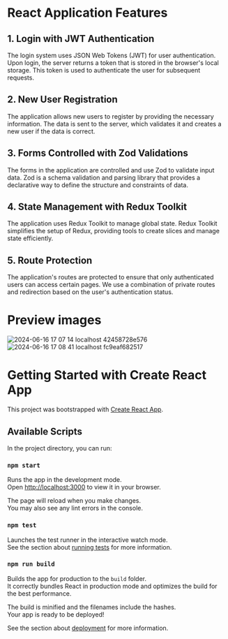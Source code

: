 # React Application Features

## 1. Login with JWT Authentication
The login system uses JSON Web Tokens (JWT) for user authentication. Upon login, the server returns a token that is stored in the browser's local storage. This token is used to authenticate the user for subsequent requests.

## 2. New User Registration
The application allows new users to register by providing the necessary information. The data is sent to the server, which validates it and creates a new user if the data is correct.

## 3. Forms Controlled with Zod Validations
The forms in the application are controlled and use Zod to validate input data. Zod is a schema validation and parsing library that provides a declarative way to define the structure and constraints of data.

## 4. State Management with Redux Toolkit
The application uses Redux Toolkit to manage global state. Redux Toolkit simplifies the setup of Redux, providing tools to create slices and manage state efficiently.

## 5. Route Protection
The application's routes are protected to ensure that only authenticated users can access certain pages. We use a combination of private routes and redirection based on the user's authentication status.



# Preview images
![2024-06-16 17 07 14 localhost 42458728e576](https://github.com/laura-lamprea/pokeclient/assets/84552402/3c3e21a2-f5a9-4bfb-bbf5-11c503940f04)
![2024-06-16 17 08 41 localhost fc9eaf682517](https://github.com/laura-lamprea/pokeclient/assets/84552402/a3773d2e-ccc1-4cf0-8a51-4237667eea5d)





# Getting Started with Create React App

This project was bootstrapped with [Create React App](https://github.com/facebook/create-react-app).

## Available Scripts

In the project directory, you can run:

### `npm start`

Runs the app in the development mode.\
Open [http://localhost:3000](http://localhost:3000) to view it in your browser.

The page will reload when you make changes.\
You may also see any lint errors in the console.

### `npm test`

Launches the test runner in the interactive watch mode.\
See the section about [running tests](https://facebook.github.io/create-react-app/docs/running-tests) for more information.

### `npm run build`

Builds the app for production to the `build` folder.\
It correctly bundles React in production mode and optimizes the build for the best performance.

The build is minified and the filenames include the hashes.\
Your app is ready to be deployed!

See the section about [deployment](https://facebook.github.io/create-react-app/docs/deployment) for more information.


